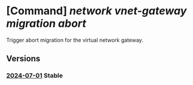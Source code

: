 # [Command] _network vnet-gateway migration abort_

Trigger abort migration for the virtual network gateway.

## Versions

### [2024-07-01](/Resources/mgmt-plane/L3N1YnNjcmlwdGlvbnMve30vcmVzb3VyY2Vncm91cHMve30vcHJvdmlkZXJzL21pY3Jvc29mdC5uZXR3b3JrL3ZpcnR1YWxuZXR3b3JrZ2F0ZXdheXMve30vYWJvcnRtaWdyYXRpb24=/2024-07-01.xml) **Stable**

<!-- mgmt-plane /subscriptions/{}/resourcegroups/{}/providers/microsoft.network/virtualnetworkgateways/{}/abortmigration 2024-07-01 -->
